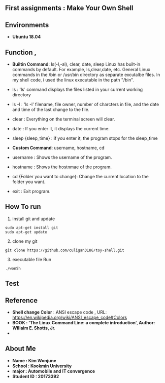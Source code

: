 ## First assignments : Make Your Own Shell
## Environments
- **Ubuntu 18.04**

## Function ,
- **Builtin Command**: ls(-l,-al), clear, date, sleep
Linux has built-in commands by default. For example, ls,clear,date, etc.
General Linux commands in the /bin or /usr/bin directory as separate excutalbe files.
In my shell code, i used the linux executable in the path "/bin".

- ls : 'ls' command displays the files listed in your current working directory
- ls -l : 'ls -l' filename, file owner, number of charcters in file, and the date and time of the last change to the file.
- clear : Everything on the terminal screen will clear.
- date : If you enter it, it displays the current time.
- sleep {sleep_time} : if you enter it, the program stops for the sleep_time 

- **Custom Command**: username, hostname, cd
- username : Shows the username of the program.
- hostname : Shows the hostnmae of the program.
- cd {Folder you want to change}: Change the current location to the folder you want.
- exit : Exit program.


## How To run
1. install git and update
```
sudo apt-get install git
sudo apt-get update
```
2.  clone my git
```
git clone https://github.com/culigan3186/toy-shell.git
```
3. executable file Run
```
./wonSh
```

## Test


## Reference

- **Shell change Color** : ANSI escape code , URL: https://en.wikipedia.org/wiki/ANSI_escape_code#Colors
- **BOOK : 'The Linux Command Line: a complete introduction', Author: Willaim E. Shotts, Jr.** 
-
## About Me

- **Name : Kim Wonjune**
- **School : Kookmin University**
- **major : Automobile and IT convergence**
- **Student ID : 20173392**




